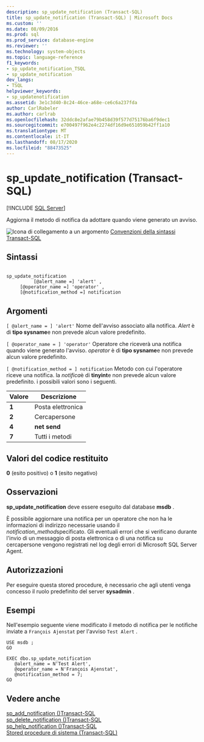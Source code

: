 ```yaml
---
description: sp_update_notification (Transact-SQL)
title: sp_update_notification (Transact-SQL) | Microsoft Docs
ms.custom: ''
ms.date: 08/09/2016
ms.prod: sql
ms.prod_service: database-engine
ms.reviewer: ''
ms.technology: system-objects
ms.topic: language-reference
f1_keywords:
- sp_update_notification_TSQL
- sp_update_notification
dev_langs:
- TSQL
helpviewer_keywords:
- sp_updatenotification
ms.assetid: 3e1c3d40-8c24-46ce-a68e-ce6c6a237fda
author: CarlRabeler
ms.author: carlrab
ms.openlocfilehash: 32ddc8e2afae79b458d39f577d75176ba6f9dec1
ms.sourcegitcommit: e700497f962e4c2274df16d9e651059b42ff1a10
ms.translationtype: MT
ms.contentlocale: it-IT
ms.lasthandoff: 08/17/2020
ms.locfileid: "88473525"
---
```

# <a name="sp_update_notification-transact-sql"></a>sp_update_notification (Transact-SQL)
[!INCLUDE [SQL Server](../../includes/applies-to-version/sqlserver.md)]

  Aggiorna il metodo di notifica da adottare quando viene generato un avviso.  

  
 ![Icona di collegamento a un argomento](../../database-engine/configure-windows/media/topic-link.gif "Icona di collegamento a un argomento") [Convenzioni della sintassi Transact-SQL](../../t-sql/language-elements/transact-sql-syntax-conventions-transact-sql.md)  
  
## <a name="syntax"></a>Sintassi  
  
```  
  
sp_update_notification  
          [@alert_name =] 'alert' ,  
     [@operator_name =] 'operator' ,  
     [@notification_method =] notification  
```  
  
## <a name="arguments"></a>Argomenti  
`[ @alert_name = ] 'alert'` Nome dell'avviso associato alla notifica. *Alert* è di **tipo sysname**e non prevede alcun valore predefinito.  
  
`[ @operator_name = ] 'operator'` Operatore che riceverà una notifica quando viene generato l'avviso. *operator* è di **tipo sysname**e non prevede alcun valore predefinito.  
  
`[ @notification_method = ] notification` Metodo con cui l'operatore riceve una notifica. la *notifica*è di **tinyint**e non prevede alcun valore predefinito. i possibili valori sono i seguenti.  
  
|Valore|Descrizione|  
|-----------|-----------------|  
|**1**|Posta elettronica|  
|**2**|Cercapersone|  
|**4**|**net send**|  
|**7**|Tutti i metodi|  
  
## <a name="return-code-values"></a>Valori del codice restituito  
 **0** (esito positivo) o **1** (esito negativo)  
  
## <a name="remarks"></a>Osservazioni  
 **sp_update_notification** deve essere eseguito dal database **msdb** .  
  
 È possibile aggiornare una notifica per un operatore che non ha le informazioni di indirizzo necessarie usando il *notification_method*specificato. Gli eventuali errori che si verificano durante l'invio di un messaggio di posta elettronica o di una notifica su cercapersone vengono registrati nel log degli errori di Microsoft SQL Server Agent.  
  
## <a name="permissions"></a>Autorizzazioni  
 Per eseguire questa stored procedure, è necessario che agli utenti venga concesso il ruolo predefinito del server **sysadmin** .  
  
## <a name="examples"></a>Esempi  
 Nell'esempio seguente viene modificato il metodo di notifica per le notifiche inviate a `François Ajenstat` per l'avviso `Test Alert` .  
  
```  
USE msdb ;  
GO  
  
EXEC dbo.sp_update_notification  
   @alert_name = N'Test Alert',  
   @operator_name = N'François Ajenstat',  
   @notification_method = 7;  
GO  
```  
  
## <a name="see-also"></a>Vedere anche  
 [sp_add_notification &#40;&#41;Transact-SQL ](../../relational-databases/system-stored-procedures/sp-add-notification-transact-sql.md)   
 [sp_delete_notification &#40;&#41;Transact-SQL ](../../relational-databases/system-stored-procedures/sp-delete-notification-transact-sql.md)   
 [sp_help_notification &#40;&#41;Transact-SQL ](../../relational-databases/system-stored-procedures/sp-help-notification-transact-sql.md)   
 [Stored procedure di sistema &#40;Transact-SQL&#41;](../../relational-databases/system-stored-procedures/system-stored-procedures-transact-sql.md)  
  
  

